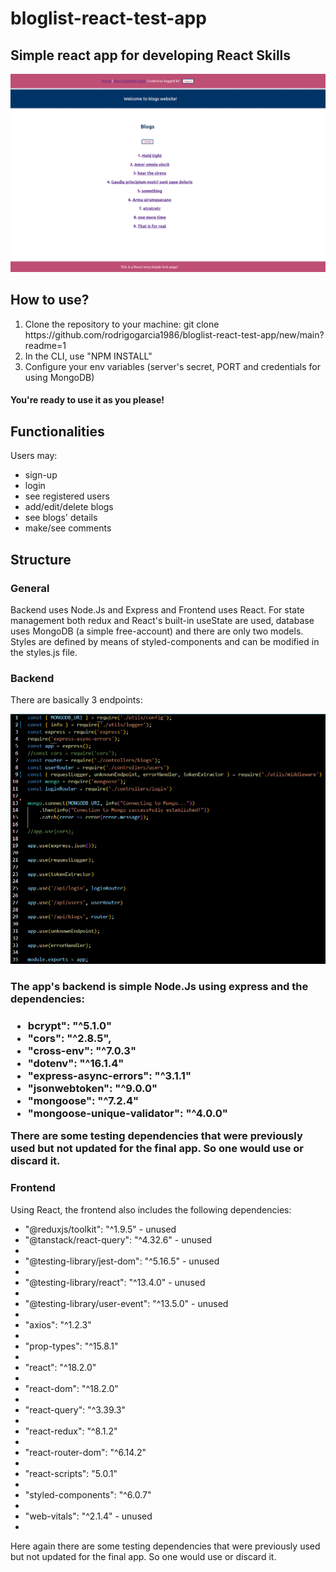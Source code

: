 # bloglist-react-test-app

## Simple react app for developing React Skills

![Main page of the application](/images/main-page.png)

## How to use?

<ol>
 <li>Clone the repository to your machine: git clone https://github.com/rodrigogarcia1986/bloglist-react-test-app/new/main?readme=1</li>
 <li>In the CLI, use "NPM INSTALL"</li>  
<li>Configure your env variables (server's secret, PORT and credentials for using MongoDB)</li>
</ol>

#### You're ready to use it as you please!

## Functionalities

Users may:

<ul>
    <li>sign-up</li>
    <li>login</li>
    <li>see registered users</li>
    <li>add/edit/delete blogs</li>
    <li>see blogs' details</li>
    <li>make/see comments</li>
</ul>

## Structure

### General

Backend uses Node.Js and Express and Frontend uses React.
For state management both redux and React's built-in useState are used, database uses MongoDB (a simple free-account) and there are only two models.
Styles are defined by means of styled-components and can be modified in the styles.js file.

### Backend

There are basically 3 endpoints:

![Basic endpoints](/images/endpoints.png)

<h3>The app's backend is simple Node.Js using express and the dependencies:<h3>
<ul>
    <li>bcrypt": "^5.1.0"</li>
    <li>"cors": "^2.8.5",</li>
    <li>"cross-env": "^7.0.3"</li>
    <li>"dotenv": "^16.1.4"</li>
    <li>"express-async-errors": "^3.1.1"</li>
    <li>"jsonwebtoken": "^9.0.0"</li>
    <li>"mongoose": "^7.2.4"</li>
    <li>"mongoose-unique-validator": "^4.0.0"</li>
</ul>
<p>There are some testing dependencies that were previously used but not updated for the final app. So one would use or discard it.<p>

### Frontend

Using React, the frontend also includes the following dependencies:

<ul>
<li>"@reduxjs/toolkit": "^1.9.5" - unused</li>
<li>"@tanstack/react-query": "^4.32.6" - unused<li>
<li>"@testing-library/jest-dom": "^5.16.5" - unused<li>
<li>"@testing-library/react": "^13.4.0" - unused<li>
<li>"@testing-library/user-event": "^13.5.0" - unused<li>
<li>"axios": "^1.2.3"<li>
<li>"prop-types": "^15.8.1"<li>
<li>"react": "^18.2.0"<li>
<li>"react-dom": "^18.2.0"<li>
<li>"react-query": "^3.39.3"<li>
<li>"react-redux": "^8.1.2"<li>
<li>"react-router-dom": "^6.14.2"<li>
<li>"react-scripts": "5.0.1"<li>
<li>"styled-components": "^6.0.7"<li>
<li>"web-vitals": "^2.1.4" - unused<li>
</ul>
Here again there are some testing dependencies that were previously used but not updated for the final app. So one would use or discard it.

